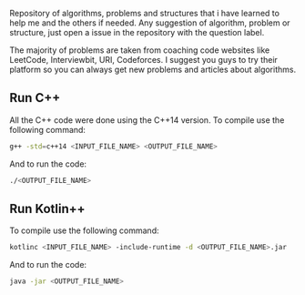 Repository of algorithms, problems and structures that i have learned to help me and the others if needed.
Any suggestion of algorithm, problem or structure, just open a issue in the repository with the question label.

The majority of problems are taken from coaching code websites like LeetCode, Interviewbit, URI, Codeforces.
I suggest you guys to try their platform so you can always get new problems and articles about algorithms.

## Run C++

All the C++ code were done using the C++14 version. To compile use the following command:

```bash
g++ -std=c++14 <INPUT_FILE_NAME> <OUTPUT_FILE_NAME>
```

And to run the code:

```bash
./<OUTPUT_FILE_NAME>
```

## Run Kotlin++

To compile use the following command:

```bash
kotlinc <INPUT_FILE_NAME> -include-runtime -d <OUTPUT_FILE_NAME>.jar
```

And to run the code:

```bash
java -jar <OUTPUT_FILE_NAME>
```
